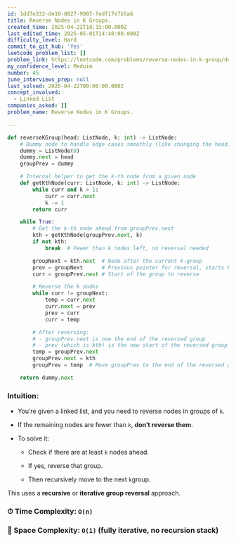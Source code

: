 ```yaml
---
id: 1dd7e332-de10-8027-9007-fedf17e7b5a6
title: Reverse Nodes in K Groups.
created_time: 2025-04-22T18:15:00.000Z
last_edited_time: 2025-05-01T14:48:00.000Z
difficulty_level: Hard
commit_to_git_hub: 'Yes'
leetcode_problem_list: []
problem_link: https://leetcode.com/problems/reverse-nodes-in-k-group/description/
my_confidence_level: Meduim
number: 45
june_interviews_prep: null
last_solved: 2025-04-22T00:00:00.000Z
concept_involved:
  - Linked List
companies_asked: []
problem_name: Reverse Nodes in K Groups.

---
```


```python
def reverseKGroup(head: ListNode, k: int) -> ListNode:
    # Dummy node to handle edge cases smoothly (like changing the head)
    dummy = ListNode(0)
    dummy.next = head
    groupPrev = dummy

    # Internal helper to get the k-th node from a given node
    def getKthNode(curr: ListNode, k: int) -> ListNode:
        while curr and k > 1:
            curr = curr.next
            k -= 1
        return curr

    while True:
        # Get the k-th node ahead from groupPrev.next
        kth = getKthNode(groupPrev.next, k)
        if not kth:
            break  # Fewer than k nodes left, no reversal needed

        groupNext = kth.next  # Node after the current k-group
        prev = groupNext      # Previous pointer for reversal, starts beyond the group
        curr = groupPrev.next # Start of the group to reverse

        # Reverse the k nodes
        while curr != groupNext:
            temp = curr.next
            curr.next = prev
            prev = curr
            curr = temp

        # After reversing:
        # - groupPrev.next is now the end of the reversed group
        # - prev (which is kth) is the new start of the reversed group
        temp = groupPrev.next
        groupPrev.next = kth
        groupPrev = temp  # Move groupPrev to the end of the reversed group for next iteration

    return dummy.next
```

### Intuition:

*   You’re given a linked list, and you need to reverse nodes in groups of `k`.

*   If the remaining nodes are fewer than `k`, **don’t reverse them**.

*   To solve it:

    *   Check if there are at least `k` nodes ahead.

    *   If yes, reverse that group.

    *   Then recursively move to the next `k`group.

This uses a **recursive** or **iterative group reversal** approach.

### ⏱ Time Complexity: `O(n)`

### 🧠 Space Complexity: `O(1)` (fully iterative, no recursion stack)
